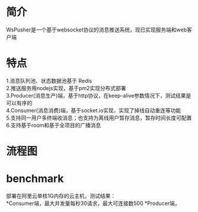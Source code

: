 # 简介
WsPusher是一个基于websocket协议的消息推送系统，现已实现服务端和web客户端

# 特点
1.消息队列池、状态数据池基于 Redis  
2.推送服务用nodejs实现，基于pm2实现分布式部署  
3.Producer(消息生产)端，基于http协议，在keep-alive参数情况下，测试结果是可以有序的  
4.Consumer(消息消费)端，基于socket.io实现，实现了掉线自动重连等功能  
5.支持同一用户多终端收消息；也支持为离线用户暂存消息，暂存时间长度可配置  
6.支持基于room和基于全项目的广播消息  

# 流程图


# benchmark 
部署在阿里云单核1G内存的云主机，测试结果：   
*Consumer端，最大并发量每秒30请求，最大可连接数500
*Producer端，
